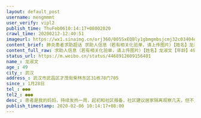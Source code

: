 ```yaml
---
layout: default_post
username: mengmmmt
user_verify: vipl2
publish_time: ThuFeb0610:14:17+08002020
crawl_time: 20200212-12:40:51
imageurl: https://wx1.sinaimg.cn/orj360/005SxEQBly1gbmgmbsjcmj32c03404qp.jpg,https://wx4.sinaimg.cn/orj360/005SxEQBly1gbmgmeoummj32c0340e82.jpg,https://wx3.sinaimg.cn/orj360/005SxEQBly1gbmgmdjp8lj32c0340npe.jpg
content_brief: 肺炎患者求助超话 求助人信息（若有相关化验单，请上传图片）【姓名】龙淑文【年龄】49【所在城市】武汉【所在小区、社区】武汉市武昌区才茂街柴林东区31栋78门705【患病时间】1月28日【联系方式】●●●【其他紧急联系人】●●●【病情描述】 患者是我的妈妈，持续发热一周，起 ...全文
content_full_raw: 求助人信息（若有相关化验单，请上传图片）【姓名】龙淑文【年龄】49【所在城市】武汉【所在小区、社区】武汉市武昌区才茂街柴林东区31栋78门705【患病时间】1月28日【联系方式】●●●【其他紧急联系人】●●●【病情描述】患者是我的妈妈，持续发热一周，起初和社区报备，社区建议居家隔离观察几天，但不见好转于2月5日去往武汉市武昌医院就诊，查了血做了ct，肺部感染，医生诊断为疑似病例，由于医院每日核酸检测供给不足，每天限100人，有很多晚上没有回去的病患在排队，今天也没有排上做核酸检测，医生目前开了输液治疗方案，妈妈前阵子腿受伤必须有人陪同就医，但若爸爸每日陪同妈妈往返医院且她们与医院众多确诊、疑似病患共室恐有交叉感染情况出现，加之家中还有我和弟弟，居家隔离并不能做到绝对的隔离，我们一家现在都很焦急，恳请帮助解决难题，感激不尽！武汉
status_url: https://m.weibo.cn/status/4468912609156401
name_: 龙淑文
age_: 49
city_: 武汉
address_: 武汉市武昌区才茂街柴林东区31栋78门705
since_: 1月28日
tel_: ●●●
tel2_: ●●●
desc_: 患者是我的妈妈，持续发热一周，起初和社区报备，社区建议居家隔离观察几天，但不见好转于2月5日去往武汉市武昌医院就诊，查了血做了ct，肺部感染，医生诊断为疑似病例，由于医院每日核酸检测供给不足，每天限100人，有很多晚上没有回去的病患在排队，今天也没有排上做核酸检测，医生目前开了输液治疗方案，妈妈前阵子腿受伤必须有人陪同就医，但若爸爸每日陪同妈妈往返医院且她们与医院众多确诊、疑似病患共室恐有交叉感染情况出现，加之家中还有我和弟弟，居家隔离并不能做到绝对的隔离，我们一家现在都很焦急，恳请帮助解决难题，感激不尽！武汉
publish_timestamp: 2020-02-06 10:14:17+08:00
---
```

